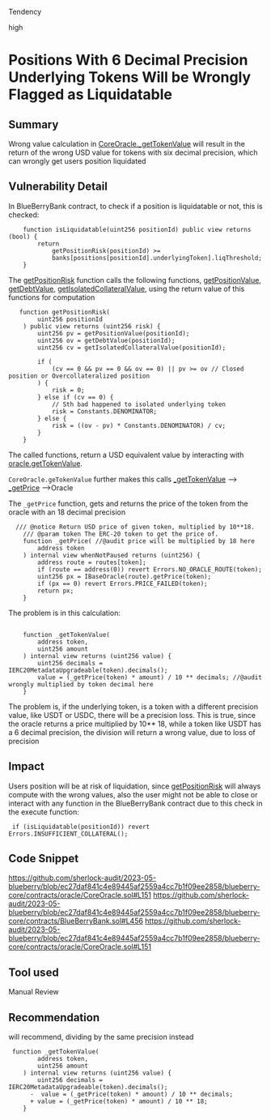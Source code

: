 Tendency

high

# Positions With 6 Decimal Precision Underlying Tokens Will be Wrongly Flagged as Liquidatable

## Summary
Wrong value calculation in [CoreOracle._getTokenValue](https://github.com/sherlock-audit/2023-05-blueberry/blob/ec27daf841c4e89445af2559a4cc7b1f09ee2858/blueberry-core/contracts/oracle/CoreOracle.sol#L151) will result in the return of the wrong USD value for tokens with six decimal precision, which can wrongly get users position liquidated
## Vulnerability Detail
In BlueBerryBank contract, to check if a position is liquidatable or not, this is checked:
```solidity
    function isLiquidatable(uint256 positionId) public view returns (bool) {
        return
            getPositionRisk(positionId) >=
            banks[positions[positionId].underlyingToken].liqThreshold;
    }
```
The [getPositionRisk](https://github.com/sherlock-audit/2023-05-blueberry/blob/ec27daf841c4e89445af2559a4cc7b1f09ee2858/blueberry-core/contracts/BlueBerryBank.sol#L456) function calls the following functions, [getPositionValue](https://github.com/sherlock-audit/2023-05-blueberry/blob/ec27daf841c4e89445af2559a4cc7b1f09ee2858/blueberry-core/contracts/BlueBerryBank.sol#L392), [getDebtValue](https://github.com/sherlock-audit/2023-05-blueberry/blob/ec27daf841c4e89445af2559a4cc7b1f09ee2858/blueberry-core/contracts/BlueBerryBank.sol#L422), [getIsolatedCollateralValue](https://github.com/sherlock-audit/2023-05-blueberry/blob/ec27daf841c4e89445af2559a4cc7b1f09ee2858/blueberry-core/contracts/BlueBerryBank.sol#L433), using the return value of this functions for computation

```solidity
   function getPositionRisk(
        uint256 positionId
    ) public view returns (uint256 risk) {
        uint256 pv = getPositionValue(positionId);
        uint256 ov = getDebtValue(positionId);
        uint256 cv = getIsolatedCollateralValue(positionId);

        if (
            (cv == 0 && pv == 0 && ov == 0) || pv >= ov // Closed position or Overcollateralized position
        ) {
            risk = 0;
        } else if (cv == 0) {
            // Sth bad happened to isolated underlying token
            risk = Constants.DENOMINATOR;
        } else {
            risk = ((ov - pv) * Constants.DENOMINATOR) / cv; 
        }
    }
```
The called functions, return a USD equivalent value by interacting with [oracle.getTokenValue](https://github.com/sherlock-audit/2023-05-blueberry/blob/ec27daf841c4e89445af2559a4cc7b1f09ee2858/blueberry-core/contracts/oracle/CoreOracle.sol#L151).

`CoreOracle.geTokenValue` further makes this calls [_getTokenValue](https://github.com/sherlock-audit/2023-05-blueberry/blob/ec27daf841c4e89445af2559a4cc7b1f09ee2858/blueberry-core/contracts/oracle/CoreOracle.sol#L123) --> [_getPrice](https://github.com/sherlock-audit/2023-05-blueberry/blob/ec27daf841c4e89445af2559a4cc7b1f09ee2858/blueberry-core/contracts/oracle/CoreOracle.sol#L70) -->Oracle

The `_getPrice` function, gets and returns the price of the token from the oracle with an 18 decimal precision
```solidity
  /// @notice Return USD price of given token, multiplied by 10**18.
    /// @param token The ERC-20 token to get the price of.
    function _getPrice( //@audit price will be multiplied by 18 here
        address token
    ) internal view whenNotPaused returns (uint256) {
        address route = routes[token];
        if (route == address(0)) revert Errors.NO_ORACLE_ROUTE(token);
        uint256 px = IBaseOracle(route).getPrice(token);
        if (px == 0) revert Errors.PRICE_FAILED(token);
        return px;
    }
```
The problem is in this calculation:
```solidity

    function _getTokenValue(
        address token,
        uint256 amount
    ) internal view returns (uint256 value) {
        uint256 decimals = IERC20MetadataUpgradeable(token).decimals();
        value = (_getPrice(token) * amount) / 10 ** decimals; //@audit wrongly multiplied by token decimal here
    } 
```
The problem is, if the underlying token, is a token with a different precision value, like USDT or USDC, there will be a precision loss. This is true, since the oracle returns a price multiplied by 10** 18, while a token like USDT has a 6 decimal precision, the division will return a wrong value, due to loss of precision


## Impact
Users position will be at risk of liquidation, since [getPositionRisk](https://github.com/sherlock-audit/2023-05-blueberry/blob/ec27daf841c4e89445af2559a4cc7b1f09ee2858/blueberry-core/contracts/BlueBerryBank.sol#L456) will always compute with the wrong values, also the user might not be able to close or interact with any function in the BlueBerryBank contract due to this check in the execute function:
```solidity
 if (isLiquidatable(positionId)) revert Errors.INSUFFICIENT_COLLATERAL();

```
## Code Snippet
https://github.com/sherlock-audit/2023-05-blueberry/blob/ec27daf841c4e89445af2559a4cc7b1f09ee2858/blueberry-core/contracts/oracle/CoreOracle.sol#L151
https://github.com/sherlock-audit/2023-05-blueberry/blob/ec27daf841c4e89445af2559a4cc7b1f09ee2858/blueberry-core/contracts/BlueBerryBank.sol#L456
https://github.com/sherlock-audit/2023-05-blueberry/blob/ec27daf841c4e89445af2559a4cc7b1f09ee2858/blueberry-core/contracts/oracle/CoreOracle.sol#L151

## Tool used

Manual Review

## Recommendation
will recommend, dividing by the same precision instead
```solidity
 function _getTokenValue(
        address token,
        uint256 amount
    ) internal view returns (uint256 value) {
        uint256 decimals = IERC20MetadataUpgradeable(token).decimals();
      -  value = (_getPrice(token) * amount) / 10 ** decimals;
      + value = (_getPrice(token) * amount) / 10 ** 18;
    }

```